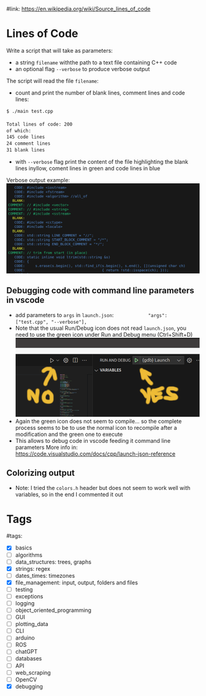 #link: https://en.wikipedia.org/wiki/Source_lines_of_code

# Lines of Code
Write a script that will take as parameters:
- a string `filename` withthe path to a text file containing C++ code
- an optional flag `--verbose` to produce verbose output

The script will read the file `filename`:
- count and print the number of blank lines, comment lines and code lines:

```bash
$ ./main test.cpp 

Total lines of code: 200
of which: 
145 code lines
24 comment lines
31 blank lines
```

- with `--verbose` flag print the content of the file highlighting the blank lines inyllow, coment lines in green and code lines in blue 

Verbose output example:
![](./linesofcode.png)

## Debugging code with command line parameters in vscode 

- add parameters to `args` in `launch.json`: `            "args": ["test.cpp", "--verbose"],`
- Note that the usual Run/Debug icon does not read `launch.json`, you need to use the green icon under Run and Debug menu (Ctrl+Shift+D)
![](./debug_with_params.png)
- Again the green icon does not seem to compile... so the complete process seems to be to use the normal icon to recompile after a modification and the green one to execute
- This allows to debug code in vscode feeding it command line parameters
More info in: https://code.visualstudio.com/docs/cpp/launch-json-reference
## Colorizing output

- Note: I tried the `colors.h` header but does not seem to work well with variables, so in the end I commented it out

# Tags
#tags: 

- [x] basics
- [ ] algorithms
- [ ] data_structures: trees, graphs
- [x] strings: regex
- [ ] dates_times: timezones
- [x] file_management: input, output, folders and files
- [ ] testing
- [ ] exceptions
- [ ] logging
- [ ] object_oriented_programming
- [ ] GUI
- [ ] plotting_data
- [ ] CLI
- [ ] arduino
- [ ] ROS
- [ ] chatGPT
- [ ] databases
- [ ] API
- [ ] web_scraping
- [ ] OpenCV
- [x] debugging